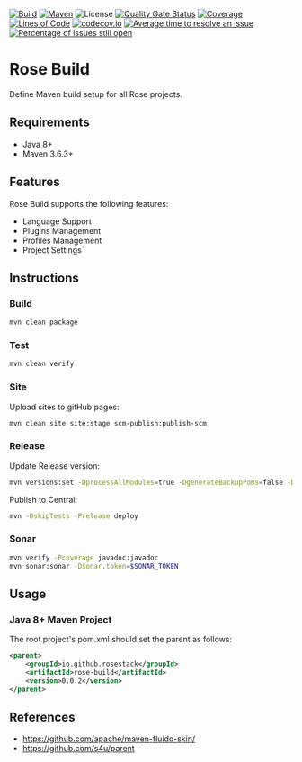 [![Build](https://github.com/rosestack/rose-build/actions/workflows/build.yml/badge.svg)](https://github.com/rosestack/rose-build/actions/workflows/build.yml)
[![Maven](https://img.shields.io/maven-central/v/io.github.rosestack/rose-build.svg)](https://repo1.maven.org/maven2/io/github/rosestack/rose-build/)
![License](https://img.shields.io/github/license/rosestack/rose-build.svg)
[![Quality Gate Status](https://sonarcloud.io/api/project_badges/measure?project=io.github.rosestack%3Arose-build&metric=alert_status)](https://sonarcloud.io/summary/new_code?id=io.github.rosestack%3Arose-build)
[![Coverage](https://sonarcloud.io/api/project_badges/measure?project=io.github.rosestack%3Arose-build&metric=coverage)](https://sonarcloud.io/dashboard?id=io.github.rosestack%3Arose-build)
[![Lines of Code](https://sonarcloud.io/api/project_badges/measure?project=io.github.rosestack%3Arose-build&metric=ncloc)](https://sonarcloud.io/dashboard?id=io.github.rosestack%3Arose-build)
[![codecov.io](https://codecov.io/github/rosestack/rose-build/coverage.svg?branch=main)](https://codecov.io/github/rosestack/rose-build?branch=main)
[![Average time to resolve an issue](http://isitmaintained.com/badge/resolution/rosestack/rose-build.svg)](http://isitmaintained.com/project/rosestack/rose-build "Average time to resolve an issue")
[![Percentage of issues still open](http://isitmaintained.com/badge/open/rosestack/rose-build.svg)](http://isitmaintained.com/project/rosestack/rose-build "Percentage of issues still open")

# Rose Build

Define Maven build setup for all Rose projects.

## Requirements

- Java 8+
- Maven 3.6.3+

## Features

Rose Build supports the following features:

- Language Support
- Plugins Management
- Profiles Management
- Project Settings

## Instructions

### Build

```bash
mvn clean package
```

### Test

```bash
mvn clean verify
```

### Site

Upload sites to gitHub pages:

```bash
mvn clean site site:stage scm-publish:publish-scm 
```

### Release

Update Release version:

```bash
mvn versions:set -DprocessAllModules=true -DgenerateBackupPoms=false -DnewVersion=0.0.1
```

Publish to Central:

```bash
mvn -DskipTests -Prelease deploy
```

### Sonar

```bash
mvn verify -Pcoverage javadoc:javadoc
mvn sonar:sonar -Dsonar.token=$SONAR_TOKEN
```

## Usage

### Java 8+ Maven Project

The root project's pom.xml should set the parent as follows:

```xml
<parent>
    <groupId>io.github.rosestack</groupId>
    <artifactId>rose-build</artifactId>
    <version>0.0.2</version>
</parent>
```

## References

- https://github.com/apache/maven-fluido-skin/
- https://github.com/s4u/parent

